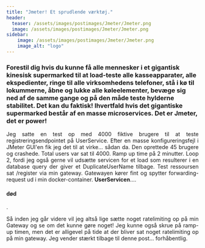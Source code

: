 ```yaml
---
title: "Jmeter! Et sprudlende værktøj."
header:
  teaser: /assets/images/postimages/Jmeter/Jmeter.png
  image: /assets/images/postimages/Jmeter/Jmeter.png
sidebar:
    image: /assets/images/postimages/Jmeter/Jmeter.png
    image_alt: "logo"
---
```

<h3>Forestil dig hvis du kunne få alle mennesker i et gigantisk kinesisk supermarked til at load-teste alle kasseapparater, alle ekspedienter, ringe til alle virksomhedens telefoner, stå i kø til lokummerne, åbne og lukke alle køleelementer, bevæge sig ned af de samme gange og på den måde teste hylderne stabilitet. Det kan du faktisk! Ihvertfald hvis det gigantiske supermarked består af en masse microservices. Det er Jmeter, det er power!</h3>

<p style="text-align: justify; hyphens: auto;">
Jeg satte en test op med 4000 fiktive brugere til at teste registreringsendpointet på UserService. Efter en masse konfigureringsfejl i JMeter GUI'en fik jeg det til at virke... sådan da.
Den oprettede 45 brugere og crashede.
Total users var sat til 4000. Ramp up time på 2 minutter. Loop 2, fordi jeg også gerne vil udsætte servicen for et load som resulterer i en database query der giver et DuplicateUserName tilbage. 
Test ressoursen sat /register via min gateway. 
Gatewayen kører fint og spytter forwarding-request ud i min docker-container. <b>UserServicen</b>.... <h4>død</h4>.  
</p>
<p style="text-align: justify; hyphens: auto;">
Så inden jeg går videre vil jeg altså lige sætte noget ratelimiting op på min Gateway og se om det kunne gøre noget! Jeg kunne også skrue på ramp-up timen, men det er alligevel på tide at der bliver 
sat noget ratelimiting op på min gateway. 
Jeg vender stærkt tilbage til denne post... forhåbentlig.
</p>